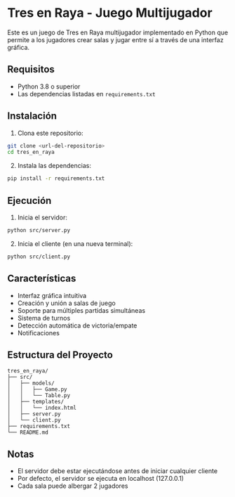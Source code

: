 # Tres en Raya - Juego Multijugador

Este es un juego de Tres en Raya multijugador implementado en Python que permite a los jugadores crear salas y jugar entre sí a través de una interfaz gráfica.

## Requisitos

- Python 3.8 o superior
- Las dependencias listadas en `requirements.txt`

## Instalación

1. Clona este repositorio:
```bash
git clone <url-del-repositorio>
cd tres_en_raya
```

2. Instala las dependencias:
```bash
pip install -r requirements.txt
```

## Ejecución

1. Inicia el servidor:
```bash
python src/server.py
```

2. Inicia el cliente (en una nueva terminal):
```bash
python src/client.py
```

## Características

- Interfaz gráfica intuitiva
- Creación y unión a salas de juego
- Soporte para múltiples partidas simultáneas
- Sistema de turnos
- Detección automática de victoria/empate
- Notificaciones

## Estructura del Proyecto

```
tres_en_raya/
├── src/
│   ├── models/
│   │   ├── Game.py
│   │   └── Table.py
│   ├── templates/
│   │   └── index.html
│   ├── server.py
│   └── client.py
├── requirements.txt
└── README.md
```

## Notas

- El servidor debe estar ejecutándose antes de iniciar cualquier cliente
- Por defecto, el servidor se ejecuta en localhost (127.0.0.1)
- Cada sala puede albergar 2 jugadores 